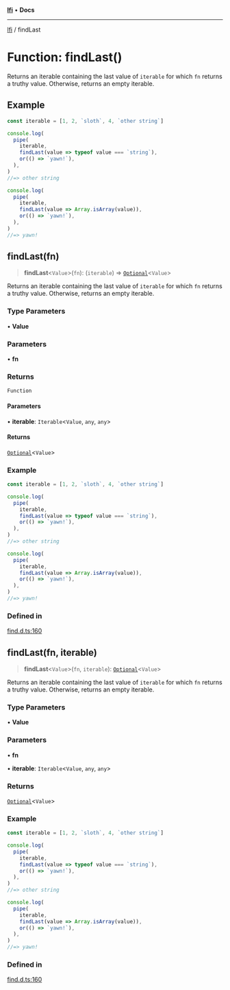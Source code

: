 [**lfi**](../readme.md) • **Docs**

---

[lfi](../globals.md) / findLast

# Function: findLast()

Returns an iterable containing the last value of `iterable` for which `fn`
returns a truthy value. Otherwise, returns an empty iterable.

## Example

```js
const iterable = [1, 2, `sloth`, 4, `other string`]

console.log(
  pipe(
    iterable,
    findLast(value => typeof value === `string`),
    or(() => `yawn!`),
  ),
)
//=> other string

console.log(
  pipe(
    iterable,
    findLast(value => Array.isArray(value)),
    or(() => `yawn!`),
  ),
)
//=> yawn!
```

## findLast(fn)

> **findLast**\<`Value`\>(`fn`): (`iterable`) =>
> [`Optional`](../type-aliases/Optional.md)\<`Value`\>

Returns an iterable containing the last value of `iterable` for which `fn`
returns a truthy value. Otherwise, returns an empty iterable.

### Type Parameters

• **Value**

### Parameters

• **fn**

### Returns

`Function`

#### Parameters

• **iterable**: `Iterable`\<`Value`, `any`, `any`\>

#### Returns

[`Optional`](../type-aliases/Optional.md)\<`Value`\>

### Example

```js
const iterable = [1, 2, `sloth`, 4, `other string`]

console.log(
  pipe(
    iterable,
    findLast(value => typeof value === `string`),
    or(() => `yawn!`),
  ),
)
//=> other string

console.log(
  pipe(
    iterable,
    findLast(value => Array.isArray(value)),
    or(() => `yawn!`),
  ),
)
//=> yawn!
```

### Defined in

[find.d.ts:160](https://github.com/TomerAberbach/lfi/blob/dd796c78d3ff68ae7bf4a0272b3cbeca688438e7/src/operations/find.d.ts#L160)

## findLast(fn, iterable)

> **findLast**\<`Value`\>(`fn`, `iterable`):
> [`Optional`](../type-aliases/Optional.md)\<`Value`\>

Returns an iterable containing the last value of `iterable` for which `fn`
returns a truthy value. Otherwise, returns an empty iterable.

### Type Parameters

• **Value**

### Parameters

• **fn**

• **iterable**: `Iterable`\<`Value`, `any`, `any`\>

### Returns

[`Optional`](../type-aliases/Optional.md)\<`Value`\>

### Example

```js
const iterable = [1, 2, `sloth`, 4, `other string`]

console.log(
  pipe(
    iterable,
    findLast(value => typeof value === `string`),
    or(() => `yawn!`),
  ),
)
//=> other string

console.log(
  pipe(
    iterable,
    findLast(value => Array.isArray(value)),
    or(() => `yawn!`),
  ),
)
//=> yawn!
```

### Defined in

[find.d.ts:160](https://github.com/TomerAberbach/lfi/blob/dd796c78d3ff68ae7bf4a0272b3cbeca688438e7/src/operations/find.d.ts#L160)

